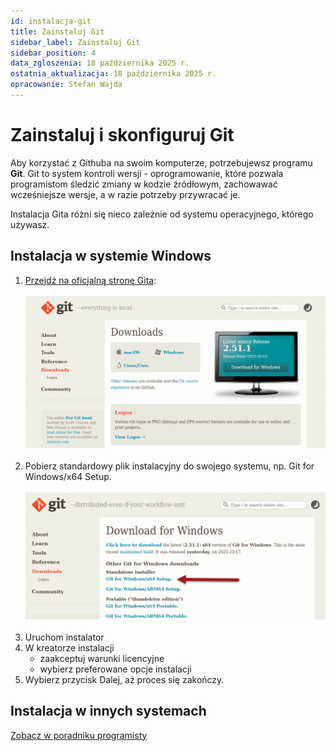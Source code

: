 ```yaml
---
id: instalacja-git
title: Zainstaluj Git
sidebar_label: Zainstaluj Git
sidebar_position: 4 
data_zgloszenia: 18 października 2025 r.
ostatnia_aktualizacja: 18 października 2025 r.
opracowanie: Stefan Wajda
---
```


# Zainstaluj i skonfiguruj Git

Aby korzystać z Githuba na swoim komputerze, potrzebujewsz programu **Git**. Git to system kontroli wersji - oprogramowanie, które pozwala programistom śledzić zmiany w kodzie źródłowym, zachowawać wcześniejsze wersje, a w razie potrzeby przywracać je.  

Instalacja Gita różni się nieco zależnie od systemu operacyjnego, którego używasz.

## Instalacja w systemie Windows

1. [Przejdź na oficjalną stronę Gita](https://git-scm.com/downloads/win):<br /><br />
   ![Oficjalna strona Git](./img/github-destkop-33.png)<br /><br />
2. Pobierz standardowy plik instalacyjny do swojego systemu, np. Git for Windows/x64 Setup.<br /><br />
   ![Pobierz Git dla swojego systemu](./img/github-destkop-33-1.png)<br /><br />
3. Uruchom instalator
4. W kreatorze instalacji 
   - zaakceptuj warunki licencyjne
   - wybierz preferowane opcje instalacji
5. Wybierz przycisk Dalej, aż proces się zakończy.

## Instalacja w innych systemach

[Zobacz w poradniku programisty](https://programistajava.pl/2025/03/15/podstawy-pracy-z-wersjonowaniem-kodu-w-github/)

